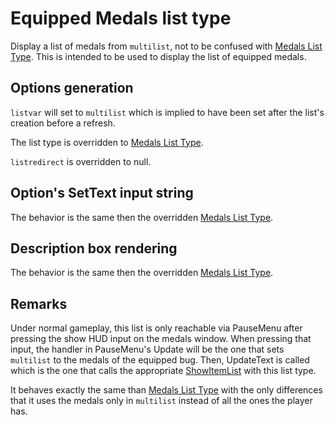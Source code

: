 # Equipped Medals list type

Display a list of medals from `multilist`, not to be confused with [Medals List Type](Medals%20List%20Type.md). This is intended to be used to display the list of equipped medals.

## Options generation

`listvar` will set to `multilist` which is implied to have been set after the list's creation before a refresh.

The list type is overridden to [Medals List Type](Medals%20List%20Type.md).

`listredirect` is overridden to null.

## Option's SetText input string

The behavior is the same then the overridden [Medals List Type](Medals%20List%20Type.md).

## Description box rendering

The behavior is the same then the overridden [Medals List Type](Medals%20List%20Type.md).

## Remarks

Under normal gameplay, this list is only reachable via PauseMenu after pressing the show HUD input on the medals window. When pressing that input, the handler in PauseMenu's Update will be the one that sets `multilist` to the medals of the equipped bug. Then, UpdateText is called which is the one that calls the appropriate [ShowItemList](../ShowItemList.md) with this list type.

It behaves exactly the same than [Medals List Type](Medals%20List%20Type.md) with the only differences that it uses the medals only in `multilist` instead of all the ones the player has.
